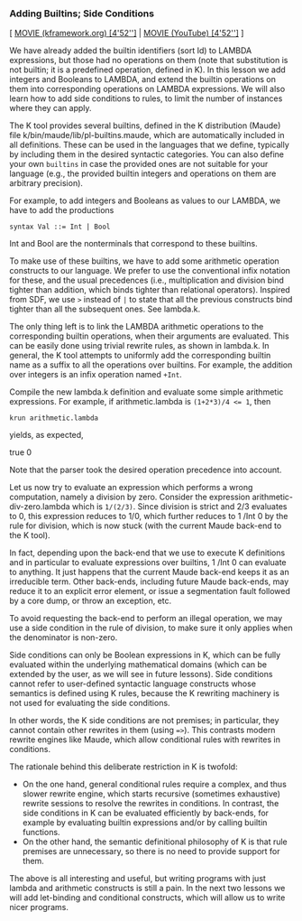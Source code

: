 ### Adding Builtins; Side Conditions

[
[MOVIE (kframework.org) [4'52'']](http://fsl.cs.uiuc.edu/k-tutorial/1_lambda/1_lambda-lesson_5/1_lambda-lesson_5_player.html)
|
[MOVIE (YouTube) [4'52'']](http://youtu.be/T1aI04q3l9U)
]

We have already added the builtin identifiers (sort Id) to LAMBDA expressions,
but those had no operations on them (note that substitution is not builtin; it
is a predefined operation, defined in K).  In this lesson we add integers and
Booleans to LAMBDA, and extend the builtin operations on them into
corresponding operations on LAMBDA expressions.  We will also learn how to add
side conditions to rules, to limit the number of instances where they can
apply.

The K tool provides several builtins, defined in the K distribution (Maude)
file k/bin/maude/lib/pl-builtins.maude, which are automatically included in all
definitions.  These can be used in the languages that we define, typically by
including them in the desired syntactic categories.  You can also define your
own `builtins` in case the provided ones are not suitable for your language
(e.g., the provided builtin integers and operations on them are arbitrary
precision).

For example, to add integers and Booleans as values to our LAMBDA, we have to
add the productions

    syntax Val ::= Int | Bool

Int and Bool are the nonterminals that correspond to these builtins.

To make use of these builtins, we have to add some arithmetic operation
constructs to our language.  We prefer to use the conventional infix notation
for these, and the usual precedences (i.e., multiplication and division bind
tighter than addition, which binds tighter than relational operators).
Inspired from SDF, we use `>` instead of `|` to state that all the previous
constructs bind tighter than all the subsequent ones.  See lambda.k.

The only thing left is to link the LAMBDA arithmetic operations to the
corresponding builtin operations, when their arguments are evaluated.
This can be easily done using trivial rewrite rules, as shown in lambda.k.
In general, the K tool attempts to uniformly add the corresponding builtin
name as a suffix to all the operations over builtins.  For example, the
addition over integers is an infix operation named `+Int`.

Compile the new lambda.k definition and evaluate some simple arithmetic
expressions.  For example, if arithmetic.lambda is `(1+2*3)/4 <= 1`, then

    krun arithmetic.lambda

yields, as expected,

   <k>
    true
   </k>
   <nextId>
    0
   </nextId>

Note that the parser took the desired operation precedence into account.

Let us now try to evaluate an expression which performs a wrong computation,
namely a division by zero.  Consider the expression arithmetic-div-zero.lambda
which is `1/(2/3)`.  Since division is strict and 2/3 evaluates to 0, this
expression reduces to 1/0, which further reduces to 1 /Int 0 by the rule for
division, which is now stuck (with the current Maude back-end to the K tool).

In fact, depending upon the back-end that we use to execute K definitions and
in particular to evaluate expressions over builtins, 1 /Int 0 can evaluate to
anything.  It just happens that the current Maude back-end keeps it as an
irreducible term.  Other back-ends, including future Maude back-ends, may
reduce it to an explicit error element, or issue a segmentation fault followed
by a core dump, or throw an exception, etc.

To avoid requesting the back-end to perform an illegal operation, we may use a
side condition in the rule of division, to make sure it only applies when the
denominator is non-zero.

Side conditions can only be Boolean expressions in K, which can be fully
evaluated within the underlying mathematical domains (which can be extended by
the user, as we will see in future lessons).  Side conditions cannot refer to
user-defined syntactic language constructs whose semantics is defined using K
rules, because the K rewriting machinery is not used for evaluating the side
conditions.

In other words, the K side conditions are not premises; in particular, they
cannot contain other rewrites in them (using `=>`).  This contrasts modern
rewrite engines like Maude, which allow conditional rules with rewrites in
conditions.

The rationale behind this deliberate restriction in K is twofold:
- On the one hand, general conditional rules require a complex, and thus slower
rewrite engine, which starts recursive (sometimes exhaustive) rewrite sessions
to resolve the rewrites in conditions.  In contrast, the side conditions in K
can be evaluated efficiently by back-ends, for example by evaluating builtin
expressions and/or by calling builtin functions.
- On the other hand, the semantic definitional philosophy of K is that rule
premises are unnecessary, so there is no need to provide support for them.

The above is all interesting and useful, but writing programs with just lambda
and arithmetic constructs is still a pain.  In the next two lessons we will add
let-binding and conditional constructs, which will allow us to write nicer
programs.
